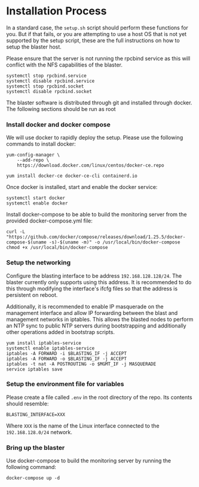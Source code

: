 # Installation Process #
In a standard case, the `setup.sh` script should perform these functions for you. But if that fails, or you are attempting to use a host OS that is not yet supported by the setup script, these are the full instructions on how to setup the blaster host.

Please ensure that the server is not running the rpcbind service as this will conflict with the NFS capabilities of the blaster.
```
systemctl stop rpcbind.service
systemctl disable rpcbind.service
systemctl stop rpcbind.socket
systemctl disable rpcbind.socket
```

The blaster software is distributed through git and installed through docker.  The following sections should be run as root

### Install docker and docker compose ###
We will use docker to rapidly deploy the setup.  Please use the following commands to install docker:
```
yum-config-manager \
    --add-repo \
    https://download.docker.com/linux/centos/docker-ce.repo

yum install docker-ce docker-ce-cli containerd.io
```

Once docker is installed, start and enable the docker service:
```
systemctl start docker
systemctl enable docker
```

Install docker-compose to be able to build the monitoring server from the provided docker-compose.yml file:
```
curl -L "https://github.com/docker/compose/releases/download/1.25.5/docker-compose-$(uname -s)-$(uname -m)" -o /usr/local/bin/docker-compose
chmod +x /usr/local/bin/docker-compose
```

### Setup the networking ###
Configure the blasting interface to be address `192.168.128.128/24`. The blaster currently only supports using this address. It is recommended to do this through modifying the interface's ifcfg files so that the address is persistent on reboot.

Additionally, it is recommended to enable IP masquerade on the management interface and allow IP forwarding between the blast and management networks in iptables. This allows the blasted nodes to perform an NTP sync to public NTP servers during bootstrapping and additionally other operations added in bootstrap scripts.
```
yum install iptables-service
systemctl enable iptables-service
iptables -A FORWARD -i $BLASTING_IF -j ACCEPT
iptables -A FORWARD -o $BLASTING_IF -j ACCEPT
iptables -t nat -A POSTROUTING -o $MGMT_IF -j MASQUERADE
service iptables save
```

### Setup the environment file for variables  ###
Please create a file called `.env` in the root directory of the repo.  Its contents should resemble:
```
BLASTING_INTERFACE=XXX
```
Where `XXX` is the name of the Linux interface connected to the `192.168.128.0/24` network.

### Bring up the blaster ###
Use docker-compose to build the monitoring server by running the following command:
```
docker-compose up -d
```
